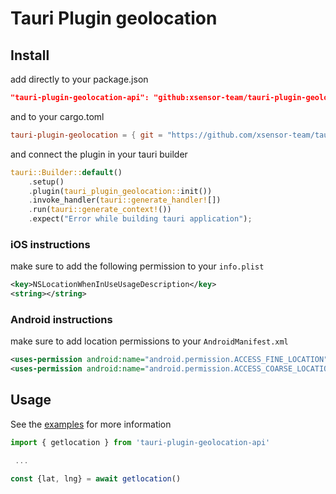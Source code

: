 # Tauri Plugin geolocation

## Install

add directly to your package.json

```json
"tauri-plugin-geolocation-api": "github:xsensor-team/tauri-plugin-geolocation#main"
```

and to your cargo.toml

```toml
tauri-plugin-geolocation = { git = "https://github.com/xsensor-team/tauri-plugin-geolocation.git" }
```

and connect the plugin in your tauri builder

```rust
tauri::Builder::default()
    .setup()
    .plugin(tauri_plugin_geolocation::init())
    .invoke_handler(tauri::generate_handler![])
    .run(tauri::generate_context!())
    .expect("Error while building tauri application");
```

### iOS instructions

make sure to add the following permission to your `info.plist`

```xml
<key>NSLocationWhenInUseUsageDescription</key>
<string></string>
```

### Android instructions

make sure to add location permissions to your `AndroidManifest.xml`

```xml
<uses-permission android:name="android.permission.ACCESS_FINE_LOCATION" />
<uses-permission android:name="android.permission.ACCESS_COARSE_LOCATION" />
```

## Usage

See the [examples](https://github.com/xsensor-team/tauri-plugin-geolocation/tree/main/examples/tauri-app) for more information

```javascript
import { getlocation } from 'tauri-plugin-geolocation-api'

 ...

const {lat, lng} = await getlocation()
```
